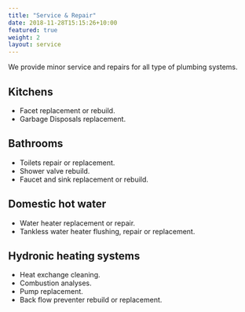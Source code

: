 ```yaml
---
title: "Service & Repair"
date: 2018-11-28T15:15:26+10:00
featured: true
weight: 2
layout: service
---
```


We provide minor service and repairs for all type of plumbing systems.


## Kitchens

- Facet replacement or rebuild.
- Garbage Disposals replacement.

## Bathrooms

- Toilets repair or replacement.
- Shower valve rebuild.
- Faucet and sink replacement or rebuild.

## Domestic hot water

- Water heater replacement or repair.
- Tankless water heater flushing, repair or replacement.

## Hydronic heating systems

- Heat exchange cleaning.
- Combustion analyses.
- Pump replacement.
- Back flow preventer rebuild or replacement.

